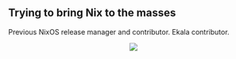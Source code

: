## Trying to bring Nix to the masses

Previous NixOS release manager and contributor. Ekala contributor.

<p align="center">
  <a href="https://github.com/jonringer/">
    <img src="https://github-readme-stats.vercel.app/api?username=jonringer&include_all_commits=true&show_icons=true&bg_color=232627&text_color=c5d5ed&icon_color=598ede&title_color=1e58b0" />
  </a>
</p>
